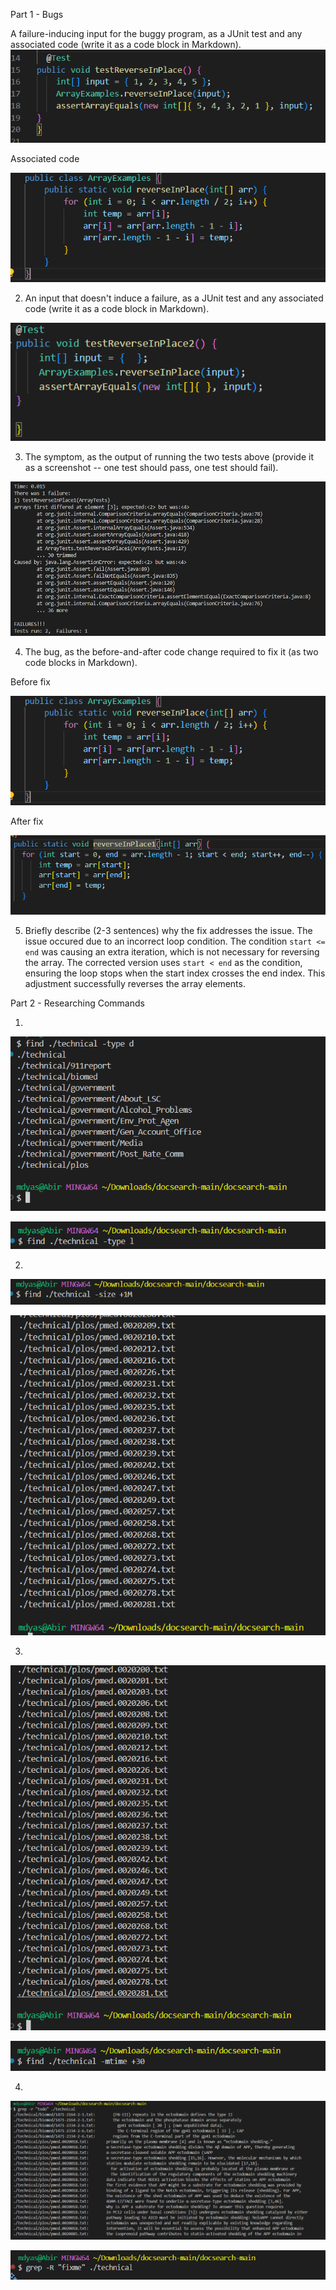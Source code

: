 Part 1 - Bugs

A failure-inducing input for the buggy program, as a JUnit test and any associated code (write it as a code block in Markdown).
![Image](labreport3.1.png)

Associated code

![Image](labreport3.2.png)

2. An input that doesn't induce a failure, as a JUnit test and any associated code (write it as a code block in Markdown).

![image](labreport3.4.png)


3. The symptom, as the output of running the two tests above (provide it as a screenshot -- one test should pass, one test should fail).

![Image](labreport3.3.png)

4. The bug, as the before-and-after code change required to fix it (as two code blocks in Markdown).

Before fix

![image](labreport3.2.png)

After fix

![Image](labreport3.5.png)

5. Briefly describe (2-3 sentences) why the fix addresses the issue.
The issue occured due to an incorrect loop condition. The condition `start <= end` was causing an extra iteration, which is not necessary for reversing the array. The corrected version uses `start < end` as the condition, ensuring the loop stops when the start index crosses the end index. This adjustment successfully reverses the array elements.


Part 2 - Researching Commands

1.

![Image](labreport3.11.png)

![Image](labreport3.12.png)

2.

![Image](labreport3.13.png)

![Image](labreport3.14.png)

3.

![Image](labreport3.15.png)

![Image](labreport3.16.png)

4.

![Image](labreport3.17.png)

![Image](labreport3.18.png)
